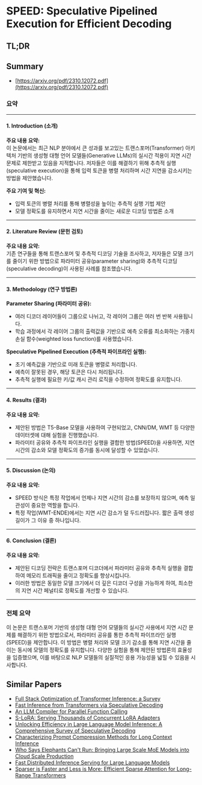 # SPEED: Speculative Pipelined Execution for Efficient Decoding
## TL;DR
## Summary
- [https://arxiv.org/pdf/2310.12072.pdf](https://arxiv.org/pdf/2310.12072.pdf)

### 요약

---

#### 1. Introduction (소개)

**주요 내용 요약:**  
이 논문에서는 최근 NLP 분야에서 큰 성과를 보고있는 트랜스포머(Transformer) 아키텍처 기반의 생성형 대형 언어 모델들(Generative LLMs)의 실시간 적용이 지연 시간 문제로 제한받고 있음을 지적합니다. 저자들은 이를 해결하기 위해 추측적 실행(speculative execution)을 통해 입력 토큰을 병렬 처리하며 시간 지연을 감소시키는 방법을 제안했습니다.

**주요 기여 및 혁신:**  
- 입력 토큰의 병렬 처리를 통해 병렬성을 높이는 추측적 실행 기법 제안
- 모델 정확도를 유지하면서 지연 시간을 줄이는 새로운 디코딩 방법론 소개

---

#### 2. Literature Review (문헌 검토)

**주요 내용 요약:**  
기존 연구들을 통해 트랜스포머 및 추측적 디코딩 기술을 조사하고, 저자들은 모델 크기를 줄이기 위한 방법으로 파라미터 공유(parameter sharing)와 추측적 디코딩(speculative decoding)이 사용된 사례를 참조했습니다.

---

#### 3. Methodology (연구 방법론)

**Parameter Sharing (파라미터 공유):**
- 여러 디코더 레이어들이 그룹으로 나뉘고, 각 레이어 그룹은 여러 번 반복 사용됩니다.
- 학습 과정에서 각 레이어 그룹의 출력값을 기반으로 예측 오류를 최소화하는 가중치 손실 함수(weighted loss function)를 사용했습니다.

**Speculative Pipelined Execution (추측적 파이프라인 실행):**
- 초기 예측값을 기반으로 미래 토큰을 병렬로 처리합니다.
- 예측이 잘못된 경우, 해당 토큰은 다시 처리됩니다.
- 추측적 실행에 필요한 키/값 캐시 관리 로직을 수정하여 정확도를 유지합니다.

---

#### 4. Results (결과)

**주요 내용 요약:**  
- 제안된 방법은 T5-Base 모델을 사용하여 구현되었고, CNN/DM, WMT 등 다양한 데이터셋에 대해 실험을 진행했습니다.
- 파라미터 공유와 추측적 파이프라인 실행을 결합한 방법(SPEED)을 사용하면, 지연 시간의 감소와 모델 정확도의 증가를 동시에 달성할 수 있었습니다.

---

#### 5. Discussion (논의)

**주요 내용 요약:**  
- SPEED 방식은 특정 작업에서 언제나 지연 시간의 감소를 보장하지 않으며, 예측 일관성이 중요한 역할을 합니다.
- 특정 작업(WMT-ENDE)에서는 지연 시간 감소가 덜 두드러집니다. 짧은 출력 생성 길이가 그 이유 중 하나입니다.

---

#### 6. Conclusion (결론)

**주요 내용 요약:**  
- 제안된 디코딩 전략은 트랜스포머 디코더에서 파라미터 공유와 추측적 실행을 결합하여 메모리 트래픽을 줄이고 정확도를 향상시킵니다.
- 이러한 방법은 동일한 모델 크기에서 더 깊은 디코더 구성을 가능하게 하여, 최소한의 지연 시간 페널티로 정확도를 개선할 수 있습니다.

---

### 전체 요약

이 논문은 트랜스포머 기반의 생성형 대형 언어 모델들의 실시간 사용에서 지연 시간 문제를 해결하기 위한 방법으로서, 파라미터 공유를 통한 추측적 파이프라인 실행(SPEED)을 제안합니다. 이 방법은 병렬 처리와 모델 크기 감소를 통해 지연 시간을 줄이는 동시에 모델의 정확도를 유지합니다. 다양한 실험을 통해 제안된 방법론의 효율성을 입증했으며, 이를 바탕으로 NLP 모델들의 실질적인 응용 가능성을 넓힐 수 있음을 시사합니다.

## Similar Papers
- [Full Stack Optimization of Transformer Inference: a Survey](2302.14017.md)
- [Fast Inference from Transformers via Speculative Decoding](2211.17192.md)
- [An LLM Compiler for Parallel Function Calling](2312.04511.md)
- [S-LoRA: Serving Thousands of Concurrent LoRA Adapters](2311.03285.md)
- [Unlocking Efficiency in Large Language Model Inference: A Comprehensive Survey of Speculative Decoding](2401.07851.md)
- [Characterizing Prompt Compression Methods for Long Context Inference](2407.08892.md)
- [Who Says Elephants Can't Run: Bringing Large Scale MoE Models into Cloud Scale Production](2211.10017.md)
- [Fast Distributed Inference Serving for Large Language Models](2305.05920.md)
- [Sparser is Faster and Less is More: Efficient Sparse Attention for Long-Range Transformers](2406.16747.md)
